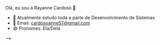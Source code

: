 Olá, eu sou a Rayanne Cardoso 👋





- 🌱 Atualmente estudo toda a parte de Desenvolvimento de Sistemas 
- 💬 Email: cardosoanne57@gmail.com
- 😄 Pronomes: Ela/Dela 

-->
 
